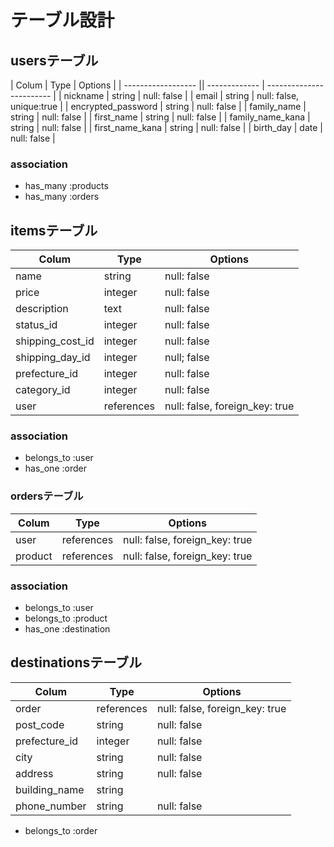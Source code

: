 # テーブル設計

## usersテーブル

| Colum              | Type           | Options                  |
| ------------------ || ------------- | ------------------------ |
| nickname           | string         | null: false              |
| email              | string         | null: false, unique:true |
| encrypted_password | string         | null: false              |
| family_name        | string         | null: false              |
| first_name         | string         | null: false              |
| family_name_kana   | string         | null: false              |
| first_name_kana    | string         | null: false              |
| birth_day          | date           | null: false              |

### association

- has_many :products 
- has_many :orders


## itemsテーブル

| Colum              | Type           | Options                        |
| ------------------ | -------------- | ------------------------------ |
| name               | string         | null: false                    |
| price              | integer        | null: false                    |
| description        | text           | null: false                    |
| status_id          | integer        | null: false                    |
| shipping_cost_id   | integer        | null: false                    |
| shipping_day_id    | integer        | null; false                    |
| prefecture_id      | integer        | null: false                    |
| category_id        | integer        | null: false                    |
| user               | references     | null: false, foreign_key: true |

### association
- belongs_to :user 
- has_one :order


### ordersテーブル

| Colum         | Type               | Options                          |
| ------------- | ------------------ | -------------------------------- |
| user          | references         | null: false, foreign_key: true   |
| product       | references         | null: false, foreign_key: true   |

### association
- belongs_to :user
- belongs_to :product
- has_one :destination



## destinationsテーブル
| Colum             | Type            | Options                        |
| ----------------- | --------------- | ------------------------------ |
| order             | references      | null: false, foreign_key: true |
| post_code         | string          | null: false                    |
| prefecture_id     | integer         | null: false                    |
| city              | string          | null: false                    |
| address           | string          | null: false                    |
| building_name     | string          |                                |
| phone_number      | string          | null: false                    |


- belongs_to :order
